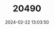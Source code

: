 ---
title: "20490"
category: "Spermophilus pygmaeus"
draft: false
date: 2024-02-22 13:03:50
languages:
  English: ["Little Ground Squirrel"]
---